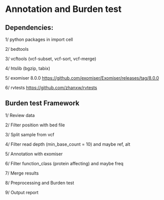 # Annotation and Burden test

## Dependencies:

  1/ python packages in import cell
  
  2/ bedtools
  
  3/ vcftools (vcf-subset, vcf-sort, vcf-merge)
  
  4/ htslib (bgzip, tabix)
  
  5/ exomiser 8.0.0 https://github.com/exomiser/Exomiser/releases/tag/8.0.0
  
  6/ rvtests https://github.com/zhanxw/rvtests

## Burden test Framework
1/ Review data

2/ Filter position with bed file

3/ Split sample from vcf

4/ Filter read depth (min_base_count = 10) and maybe ref, alt

5/ Annotation with exomiser

6/ Filter function_class (protein affecting) and maybe freq

7/ Merge results

8/ Preprocessing and Burden test

9/ Output report
